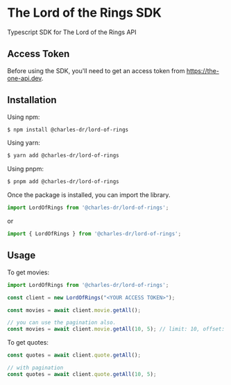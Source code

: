 # The Lord of the Rings SDK

Typescript SDK for The Lord of the Rings API

## Access Token
Before using the SDK, you'll need to get an access token from https://the-one-api.dev.

## Installation

Using npm:

```bash
$ npm install @charles-dr/lord-of-rings
```

Using yarn:
```bash
$ yarn add @charles-dr/lord-of-rings
```

Using pnpm:
```bash
$ pnpm add @charles-dr/lord-of-rings
```

Once the package is installed, you can import the library.

```js
import LordOfRings from '@charles-dr/lord-of-rings';
```

or

```js
import { LordOfRings } from '@charles-dr/lord-of-rings';
```

## Usage

To get movies:

```js
import LordOfRings from '@charles-dr/lord-of-rings';

const client = new LordOfRings("<YOUR ACCESS TOKEN>");

const movies = await client.movie.getAll();

// you can use the pagination also.
const movies = await client.movie.getAll(10, 5); // limit: 10, offset: 5
```

To get quotes:

```js
const quotes = await client.quote.getAll();

// with pagination
const quotes = await client.quote.getAll(10, 5);
```